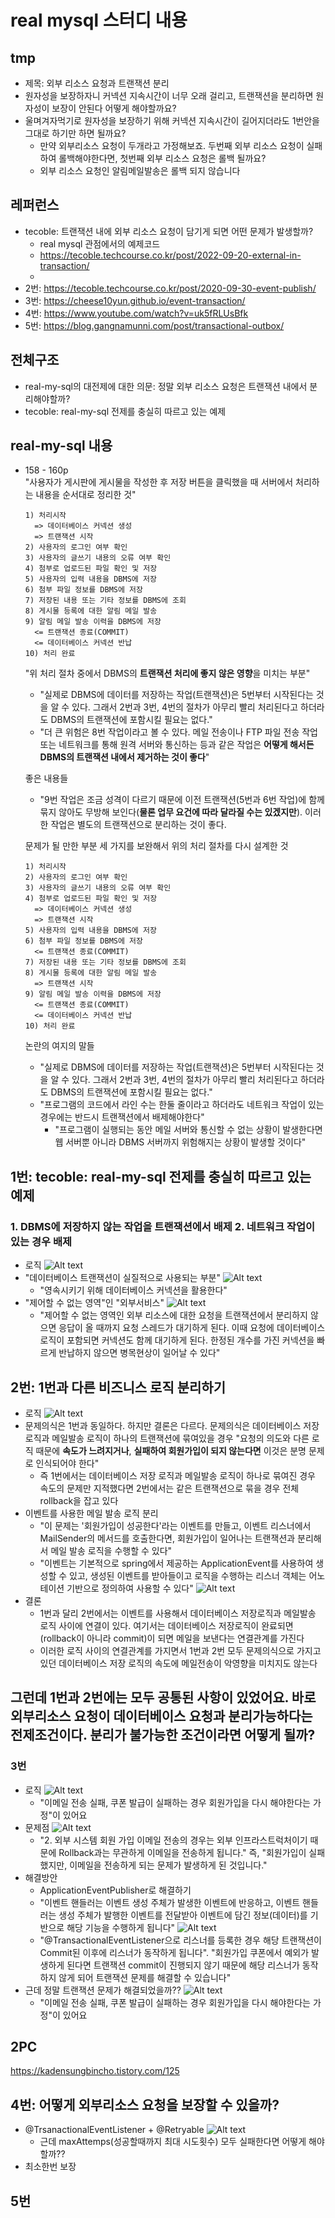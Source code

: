 # real mysql 스터디 내용

## tmp

- 제목: 외부 리소스 요청과 트랜잭션 분리
- 원자성을 보장하자니 커넥션 지속시간이 너무 오래 걸리고,
  트랜잭션을 분리하면 원자성이 보장이 안된다
  어떻게 해야할까요?
- 울며겨자먹기로 원자성을 보장하기 위해 커넥션 지속시간이 길어지더라도 1번안을 그대로 하기만 하면 될까요?
  - 만약 외부리소스 요청이 두개라고 가정해보죠. 두번째 외부 리소스 요청이 실패하여 롤백해야한다면, 첫번째 외부 리소스 요청은 롤백 될까요?
  - 외부 리소스 요청인 알림메일발송은 롤백 되지 않습니다

## 레퍼런스

- tecoble: 트랜잭션 내에 외부 리소스 요청이 담기게 되면 어떤 문제가 발생할까?
  - real mysql 관점에서의 예제코드
  - <https://tecoble.techcourse.co.kr/post/2022-09-20-external-in-transaction/>
  -
- 2번: https://tecoble.techcourse.co.kr/post/2020-09-30-event-publish/
- 3번: https://cheese10yun.github.io/event-transaction/
- 4번: https://www.youtube.com/watch?v=uk5fRLUsBfk
- 5번: https://blog.gangnamunni.com/post/transactional-outbox/

## 전체구조

- real-my-sql의 대전제에 대한 의문: 정말 외부 리소스 요청은 트랜잭션 내에서 분리해야할까?
- tecoble: real-my-sql 전제를 충실히 따르고 있는 예제

## real-my-sql 내용

- 158 - 160p  
  "사용자가 게시판에 게시물을 작성한 후 저장 버튼을 클릭했을 때 서버에서 처리하는 내용을 순서대로 정리한 것"

  ```text
  1) 처리시작
    => 데이터베이스 커넥션 생성
    => 트랜잭션 시작
  2) 사용자의 로그인 여부 확인
  3) 사용자의 글쓰기 내용의 오류 여부 확인
  4) 첨부로 업로드된 파일 확인 및 저장
  5) 사용자의 입력 내용을 DBMS에 저장
  6) 첨부 파일 정보를 DBMS에 저장
  7) 저장된 내용 또는 기타 정보를 DBMS에 조회
  8) 게시물 등록에 대한 알림 메일 발송
  9) 알림 메일 발송 이력을 DBMS에 저장
    <= 트랜잭션 종료(COMMIT)
    <= 데이터베이스 커넥션 반납
  10) 처리 완료
  ```

  "위 처리 절차 중에서 DBMS의 **트랜잭션 처리에 좋지 않은 영향**을 미치는 부분"

  - "실제로 DBMS에 데이터를 저장하는 작업(트랜잭션)은 5번부터 시작된다는 것을 알 수 있다. 그래서 2번과 3번, 4번의 절차가 아무리 빨리 처리된다고 하더라도 DBMS의 트랜잭션에 포함시킬 필요는 없다."
  - "더 큰 위험은 8번 작업이라고 볼 수 있다. 메일 전송이나 FTP 파일 전송 작업 또는 네트워크를 통해 원격 서버와 통신하는 등과 같은 작업은 **어떻게 해서든 DBMS의 트랜잭션 내에서 제거하는 것이 좋다**"

  좋은 내용들

  - "9번 작업은 조금 성격이 다르기 때문에 이전 트랜잭션(5번과 6번 작업)에 함께 묶지 않아도 무방해 보인다(**물론 업무 요건에 따라 달라질 수는 있겠지만**). 이러한 작업은 별도의 트랜잭션으로 분리하는 것이 좋다.

  문제가 될 만한 부분 세 가지를 보완해서 위의 처리 절차를 다시 설계한 것

  ```text
  1) 처리시작
  2) 사용자의 로그인 여부 확인
  3) 사용자의 글쓰기 내용의 오류 여부 확인
  4) 첨부로 업로드된 파일 확인 및 저장
    => 데이터베이스 커넥션 생성
    => 트랜잭션 시작
  5) 사용자의 입력 내용을 DBMS에 저장
  6) 첨부 파일 정보를 DBMS에 저장
    <= 트랜잭션 종료(COMMIT)
  7) 저장된 내용 또는 기타 정보를 DBMS에 조회
  8) 게시물 등록에 대한 알림 메일 발송
    => 트랜잭션 시작
  9) 알림 메일 발송 이력을 DBMS에 저장
    <= 트랜잭션 종료(COMMIT)
    <= 데이터베이스 커넥션 반납
  10) 처리 완료
  ```

  논란의 여지의 말들

  - "실제로 DBMS에 데이터를 저장하는 작업(트랜잭션)은 5번부터 시작된다는 것을 알 수 있다. 그래서 2번과 3번, 4번의 절차가 아무리 빨리 처리된다고 하더라도 DBMS의 트랜잭션에 포함시킬 필요는 없다."
  - "프로그램의 코드에서 라인 수는 한둘 줄이라고 하더라도 네트워크 작업이 있는 경우에는 반드시 트랜잭션에서 배제해야한다"
    - "프로그램이 실행되는 동안 메일 서버와 통신할 수 없는 상황이 발생한다면 웹 서버뿐 아니라 DBMS 서버까지 위험해지는 상황이 발생할 것이다"

## 1번: tecoble: real-my-sql 전제를 충실히 따르고 있는 예제

### 1. DBMS에 저장하지 않는 작업을 트랜잭션에서 배제 2. 네트워크 작업이 있는 경우 배제

- 로직
  ![Alt text](images/image-3.png)
- "데이터베이스 트랜잭션이 실질적으로 사용되는 부분"
  ![Alt text](images/image-4.png)
  - "영속시키기 위해 데이터베이스 커넥션을 활용한다"
- "제어할 수 없는 영역"인 "외부서비스"
  ![Alt text](images/image-5.png)
  - "제어할 수 없는 영역인 외부 리소스에 대한 요청을 트랜잭션에서 분리하지 않으면 응답이 올 때까지 요청 스레드가 대기하게 된다. 이때 요청에 데이터베이스 로직이 포함되면 커넥션도 함께 대기하게 된다. 한정된 개수를 가진 커넥션을 빠르게 반납하지 않으면 병목현상이 일어날 수 있다"

## 2번: 1번과 다른 비즈니스 로직 분리하기

- 로직
  ![Alt text](images/image-6.png)
- 문제의식은 1번과 동일하다. 하지만 결론은 다르다. 문제의식은 데이터베이스 저장로직과 메일발송 로직이 하나의 트랜잭션에 묶여있을 경우 "요청의 의도와 다른 로직 때문에 **속도가 느려지거나**, **실패하여 회원가입이 되지 않는다면** 이것은 분명 문제로 인식되어야 한다"
  - 즉 1번에서는 데이터베이스 저장 로직과 메일발송 로직이 하나로 묶여진 경우 속도의 문제만 지적했다면 2번에서는 같은 트랜잭션으로 묶을 경우 전체 rollback을 잡고 있다
- 이벤트를 사용한 메일 발송 로직 분리
  - "이 문제는 '회원가입이 성공한다'라는 이벤트를 만들고, 이벤트 리스너에서 MailSender의 메서드를 호출한다면, 회원가입이 일어나는 트랜잭션과 분리해서 메일 발송 로직을 수행할 수 있다"
  - "이벤트는 기본적으로 spring에서 제공하는 ApplicationEvent를 사용하여 생성할 수 있고, 생성된 이벤트를 받아들이고 로직을 수행하는 리스너 객체는 어노테이션 기반으로 정의하여 사용할 수 있다"
    ![Alt text](images/image-7.png)
- 결론
  - 1번과 달리 2번에서는 이벤트를 사용해서 데이터베이스 저장로직과 메일발송 로직 사이에 연결이 있다. 여기서는 데이터베이스 저장로직이 완료되면(rollback이 아니라 commit)이 되면 메일을 보낸다는 연결관계를 가진다
  - 이러한 로직 사이의 연결관계를 가지면서 1번과 2번 모두 문제의식으로 가지고 있던 데이터베이스 저장 로직의 속도에 메일전송이 악영향을 미치지도 않는다

## 그런데 1번과 2번에는 모두 공통된 사항이 있었어요. 바로 외부리소스 요청이 데이터베이스 요청과 분리가능하다는 전제조건이다. 분리가 불가능한 조건이라면 어떻게 될까?

### 3번

- 로직
  ![Alt text](images/image-8.png)
  - "이메일 전송 실패, 쿠폰 발급이 실패하는 경우 회원가입을 다시 해야한다는 가정"이 있어요
- 문제점
  ![Alt text](images/image-9.png)
  - "2. 외부 시스템 회원 가입 이메일 전송의 경우는 외부 인프라스트럭처이기 때문에 Rollback과는 무관하게 이메일을 전송하게 됩니다." 즉, "회원가입이 실패했지만, 이메일을 전송하게 되는 문제가 발생하게 된 것입니다."
- 해결방안
  - ApplicationEventPublisher로 해결하기
  - "이벤트 핸들러는 이벤트 생성 주체가 발생한 이벤트에 반응하고, 이벤트 핸들러는 생성 주체가 발행한 이벤트를 전달받아 이벤트에 담긴 정보(데이터)를 기반으로 해당 기능을 수행하게 됩니다"
    ![Alt text](images/image-10.png)
  - "@TransactionalEventListener으로 리스너를 등록한 경우 해당 트랜잭션이 Commit된 이후에 리스너가 동작하게 됩니다". "회원가입 쿠폰에서 예외가 발생하게 된다면 트랜잭션 commit이 진행되지 않기 때문에 해당 리스너가 동작하지 않게 되어 트랜잭션 문제를 해결할 수 있습니다"
- 근데 정말 트랜잭션 문제가 해결되었을까??
  ![Alt text](images/image-11.png)
  - "이메일 전송 실패, 쿠폰 발급이 실패하는 경우 회원가입을 다시 해야한다는 가정"이 있어요

## 2PC

https://kadensungbincho.tistory.com/125

## 4번: 어떻게 외부리소스 요청을 보장할 수 있을까?

- @TrsanactionalEventListener + @Retryable
  ![Alt text](images/image-12.png)
  - 근데 maxAttemps(성공할때까지 최대 시도횟수) 모두 실패한다면 어떻게 해야할까??
- 최소한번 보장

## 5번
